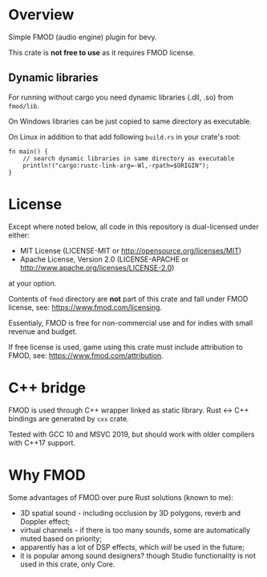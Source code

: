 # Overview

Simple FMOD (audio engine) plugin for bevy.

This crate is **not free to use** as it requires FMOD license.

## Dynamic libraries

For running without cargo you need dynamic libraries (.dll, .so) from `fmod/lib`.

On Windows libraries can be just copied to same directory as executable.

On Linux in addition to that add following `build.rs` in your crate's root:
```
fn main() {
    // search dynamic libraries in same directory as executable
    println!("cargo:rustc-link-arg=-Wl,-rpath=$ORIGIN");
}
```

# License

Except where noted below, all code in this repository is dual-licensed under either:

* MIT License (LICENSE-MIT or http://opensource.org/licenses/MIT)
* Apache License, Version 2.0 (LICENSE-APACHE or http://www.apache.org/licenses/LICENSE-2.0)

at your option.

Contents of `fmod` directory are **not** part of this crate and fall under FMOD license, see: https://www.fmod.com/licensing.

Essentialy, FMOD is free for non-commercial use and for indies with small revenue and budget.

If free license is used, game using this crate must include attribution to FMOD, see: https://www.fmod.com/attribution.

# C++ bridge

FMOD is used through C++ wrapper linked as static library.
Rust <-> C++ bindings are generated by `cxx` crate.

Tested with GCC 10 and MSVC 2019, but should work with older compilers with C++17 support.

# Why FMOD

Some advantages of FMOD over pure Rust solutions (known to me):

* 3D spatial sound - including occlusion by 3D polygons, reverb and Doppler effect;
* virtual channels - if there is too many sounds, some are automatically muted based on priority;
* apparently has a lot of DSP effects, which *will* be used in the future;
* it is popular among sound designers? though Studio functionality is not used in this crate, only Core.
